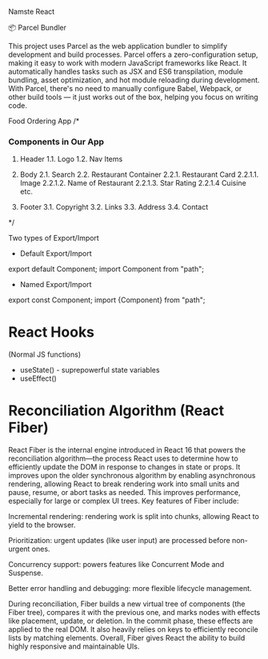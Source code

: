 Namste React 

📦 Parcel Bundler

This project uses Parcel as the web application bundler to simplify development and build processes. Parcel offers a zero-configuration setup, making it easy to work with modern JavaScript frameworks like React. It automatically handles tasks such as JSX and ES6 transpilation, module bundling, asset optimization, and hot module reloading during development. With Parcel, there's no need to manually configure Babel, Webpack, or other build tools — it just works out of the box, helping you focus on writing code.

Food Ordering App
/*
### Components in Our App
1. Header
   1.1. Logo 
   1.2. Nav Items

2. Body
   2.1. Search
   2.2. Restaurant  Container
        2.2.1. Restaurant Card
               2.2.1.1. Image
               2.2.1.2. Name of Restaurant
               2.2.1.3. Star Rating 
               2.2.1.4  Cuisine etc.

3. Footer
   3.1. Copyright
   3.2. Links
   3.3. Address
   3.4. Contact

*/


Two types of Export/Import

- Default Export/Import

export default Component;
import Component from "path";

- Named Export/Import

export const Component;
import {Component} from "path";

# React Hooks
 (Normal JS functions)
 - useState() - suprepowerful state variables
 - useEffect()

# Reconciliation Algorithm (React Fiber)
 React Fiber is the internal engine introduced in React 16 that powers the reconciliation algorithm—the process React uses to determine how to efficiently update the DOM in response to changes in state or props. It improves upon the older synchronous algorithm by enabling asynchronous rendering, allowing React to break rendering work into small units and pause, resume, or abort tasks as needed. This improves performance, especially for large or complex UI trees. Key features of Fiber include:

   Incremental rendering: rendering work is split into chunks, allowing React to yield to the browser.

   Prioritization: urgent updates (like user input) are processed before non-urgent ones.

   Concurrency support: powers features like Concurrent Mode and Suspense.

   Better error handling and debugging: more flexible lifecycle management.

 During reconciliation, Fiber builds a new virtual tree of components (the Fiber tree), compares it with the previous one, and marks nodes with effects like placement, update, or deletion. In the commit phase, these effects are applied to the real DOM. It also heavily relies on keys to efficiently reconcile lists by matching elements. Overall, Fiber gives React the ability to build highly responsive and maintainable UIs.